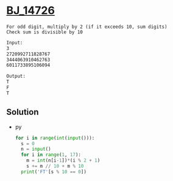 # [BJ_14726](https://acmicpc.net/problem/14726)

```en
For odd digit, multiply by 2 (if it exceeds 10, sum digits)
Check sum is divisible by 10
```

```txt
Input:
3
2720992711828767
3444063910462763
6011733895106094

Output:
T
F
T
```

## Solution

* py

  ```py
  for i in range(int(input())):
    s = 0
    n = input()
    for i in range(1, 17):
      m = int(n[i-1])*(i % 2 + 1)
      s += m // 10 + m % 10
    print('FT'[s % 10 == 0])
  ```
